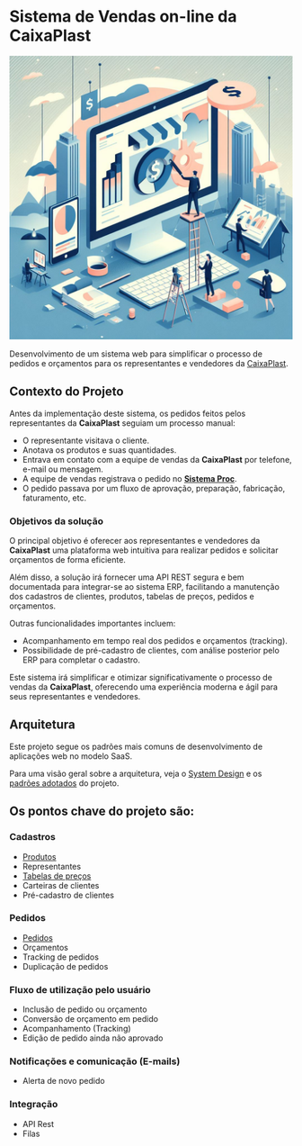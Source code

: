 # Sistema de Vendas on-line da CaixaPlast

![banner](./banner.jpg)

Desenvolvimento de um sistema web para simplificar o processo de pedidos e orçamentos para os representantes e vendedores da [CaixaPlast](https://caixaplast.com.br/).

## Contexto do Projeto

Antes da implementação deste sistema, os pedidos feitos pelos representantes da **CaixaPlast** seguiam um processo manual:

- O representante visitava o cliente.
- Anotava os produtos e suas quantidades.
- Entrava em contato com a equipe de vendas da **CaixaPlast** por telefone, e-mail ou mensagem.
- A equipe de vendas registrava o pedido no **[Sistema Proc](https://sistemaproc.com.br/)**.
- O pedido passava por um fluxo de aprovação, preparação, fabricação, faturamento, etc.

### Objetivos da solução

O principal objetivo é oferecer aos representantes e vendedores da **CaixaPlast** uma plataforma web intuitiva para realizar pedidos e solicitar orçamentos de forma eficiente.

Além disso, a solução irá fornecer uma API REST segura e bem documentada para integrar-se ao sistema ERP, facilitando a manutenção dos cadastros de clientes, produtos, tabelas de preços, pedidos e orçamentos.

Outras funcionalidades importantes incluem:

- Acompanhamento em tempo real dos pedidos e orçamentos (tracking).
- Possibilidade de pré-cadastro de clientes, com análise posterior pelo ERP para completar o cadastro.

Este sistema irá simplificar e otimizar significativamente o processo de vendas da **CaixaPlast**, oferecendo uma experiência moderna e ágil para seus representantes e vendedores.

## Arquitetura

Este projeto segue os padrões mais comuns de desenvolvimento de aplicações web no modelo SaaS.

Para uma visão geral sobre a arquitetura, veja o [System Design](arquitetura/SYSTEM_DESIGN.md) e os [padrões adotados](arquitetura/PADROES.md) do projeto.

## Os pontos chave do projeto são:

### Cadastros

- [Produtos](cadastros/PRODUTOS.md)
- Representantes
- [Tabelas de preços](cadastros/TABELA_PRECOS.md)
- Carteiras de clientes
- Pré-cadastro de clientes

### Pedidos

- [Pedidos](pedidos/PEDIDOS.md)
- Orçamentos
- Tracking de pedidos
- Duplicação de pedidos

### Fluxo de utilização pelo usuário

- Inclusão de pedido ou orçamento
- Conversão de orçamento em pedido
- Acompanhamento (Tracking)
- Edição de pedido ainda não aprovado

### Notificações e comunicação (E-mails)

- Alerta de novo pedido

### Integração

- API Rest
- Filas
